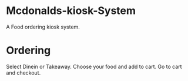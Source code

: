 # Mcdonalds-kiosk-System
A Food ordering kiosk system.

# Ordering
Select Dinein or Takeaway.
Choose your food and add to cart.
Go to cart and checkout.

